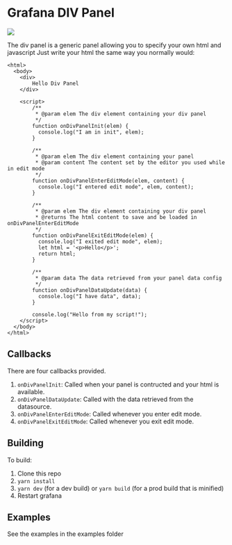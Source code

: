 # Grafana DIV Panel

![](https://raw.githubusercontent.com/srclosson/grafana-div-panel/master/src/img/screenshot1.png)

The div panel is a generic panel allowing you to specify your own html and javascript
Just write your html the same way you normally would:

```
<html>
  <body>
    <div>
        Hello Div Panel
    </div>

    <script>
        /**
         * @param elem The div element containing your div panel
         */
        function onDivPanelInit(elem) {
          console.log("I am in init", elem);
        }

        /**
         * @param elem The div element containing your panel
         * @param content The content set by the editor you used while in edit mode
         */
        function onDivPanelEnterEditMode(elem, content) {
          console.log("I entered edit mode", elem, content);
        }

        /**
         * @param elem The div element containing your div panel
         * @returns The html content to save and be loaded in onDivPanelEnterEditMode
         */
        function onDivPanelExitEditMode(elem) {
          console.log("I exited edit mode", elem);
          let html = '<p>Hello</p>';
          return html;
        }

        /**
         * @param data The data retrieved from your panel data config
         */
        function onDivPanelDataUpdate(data) {
          console.log("I have data", data);
        }
        
        console.log("Hello from my script!");
    </script>
  </body>
</html>
```

## Callbacks
There are four callbacks provided. 
1. `onDivPanelInit`: Called when your panel is contructed and your html is available.
2. `onDivPanelDataUpdate`: Called with the data retrieved from the datasource.
3. `onDivPanelEnterEditMode`: Called whenever you enter edit mode.
4. `onDivPanelExitEditMode`: Called whenever you exit edit mode.

## Building
To build:
1. Clone this repo
2. `yarn install`
3. `yarn dev` (for a dev build) or `yarn build` (for a prod build that is minified)
4. Restart grafana

## Examples
See the examples in the examples folder